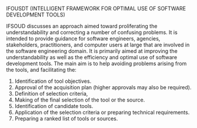IFOUSDT (INTELLIGENT FRAMEWORK FOR OPTIMAL USE OF SOFTWARE DEVELOPMENT TOOLS)

IFSOUD discusses an approach aimed toward proliferating the understandability and correcting a number of confusing problems. It is intended to provide guidance for software
engineers, agencies, stakeholders, practitioners, and computer users at large that are involved in the software engineering domain. It is primarily aimed at improving the understandability
as well as the efficiency and optimal use of software development tools. The main aim is to help avoiding problems arising from the tools, and facilitating the:
1. Identification of tool objectives.
2. Approval of the acquisition plan (higher approvals may also be required).
3. Definition of selection criteria,
4. Making of the final selection of the tool or the source.
5. Identification of candidate tools.
6. Application of the selection criteria or preparing technical requirements.
7. Preparing a ranked list of tools or sources.
